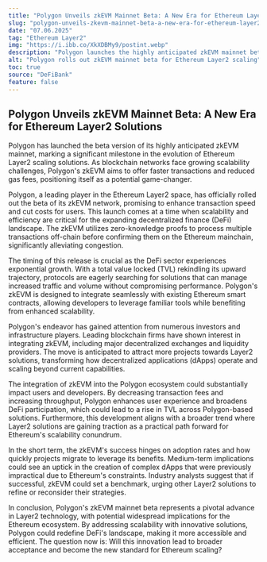 ```yaml
---
title: "Polygon Unveils zkEVM Mainnet Beta: A New Era for Ethereum Layer2 Solutions"
slug: "polygon-unveils-zkevm-mainnet-beta-a-new-era-for-ethereum-layer2-solutions"
date: "07.06.2025"
tag: "Ethereum Layer2"
img: "https://i.ibb.co/XkXDBMy9/postint.webp"
description: "Polygon launches the highly anticipated zkEVM mainnet beta, setting a new benchmark for Ethereum Layer2 scalability, transaction speed, and reduced gas fees."
alt: "Polygon rolls out zkEVM mainnet beta for Ethereum Layer2 scaling"
toc: true
source: "DeFiBank"
feature: false
---
```


## Polygon Unveils zkEVM Mainnet Beta: A New Era for Ethereum Layer2 Solutions

Polygon has launched the beta version of its highly anticipated zkEVM mainnet, marking a significant milestone in the evolution of Ethereum Layer2 scaling solutions. As blockchain networks face growing scalability challenges, Polygon's zkEVM aims to offer faster transactions and reduced gas fees, positioning itself as a potential game-changer.

Polygon, a leading player in the Ethereum Layer2 space, has officially rolled out the beta of its zkEVM network, promising to enhance transaction speed and cut costs for users. This launch comes at a time when scalability and efficiency are critical for the expanding decentralized finance (DeFi) landscape. The zkEVM utilizes zero-knowledge proofs to process multiple transactions off-chain before confirming them on the Ethereum mainchain, significantly alleviating congestion.

The timing of this release is crucial as the DeFi sector experiences exponential growth. With a total value locked (TVL) rekindling its upward trajectory, protocols are eagerly searching for solutions that can manage increased traffic and volume without compromising performance. Polygon's zkEVM is designed to integrate seamlessly with existing Ethereum smart contracts, allowing developers to leverage familiar tools while benefiting from enhanced scalability.

Polygon's endeavor has gained attention from numerous investors and infrastructure players. Leading blockchain firms have shown interest in integrating zkEVM, including major decentralized exchanges and liquidity providers. The move is anticipated to attract more projects towards Layer2 solutions, transforming how decentralized applications (dApps) operate and scaling beyond current capabilities.

The integration of zkEVM into the Polygon ecosystem could substantially impact users and developers. By decreasing transaction fees and increasing throughput, Polygon enhances user experience and broadens DeFi participation, which could lead to a rise in TVL across Polygon-based solutions. Furthermore, this development aligns with a broader trend where Layer2 solutions are gaining traction as a practical path forward for Ethereum's scalability conundrum.

In the short term, the zkEVM's success hinges on adoption rates and how quickly projects migrate to leverage its benefits. Medium-term implications could see an uptick in the creation of complex dApps that were previously impractical due to Ethereum's constraints. Industry analysts suggest that if successful, zkEVM could set a benchmark, urging other Layer2 solutions to refine or reconsider their strategies.

In conclusion, Polygon's zkEVM mainnet beta represents a pivotal advance in Layer2 technology, with potential widespread implications for the Ethereum ecosystem. By addressing scalability with innovative solutions, Polygon could redefine DeFi's landscape, making it more accessible and efficient. The question now is: Will this innovation lead to broader acceptance and become the new standard for Ethereum scaling?

